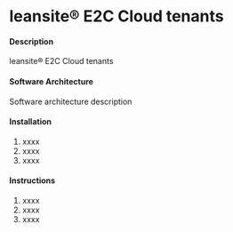# leansite® E2C Cloud tenants

#### Description
leansite® E2C Cloud tenants

#### Software Architecture
Software architecture description

#### Installation

1. xxxx
2. xxxx
3. xxxx

#### Instructions

1. xxxx
2. xxxx
3. xxxx